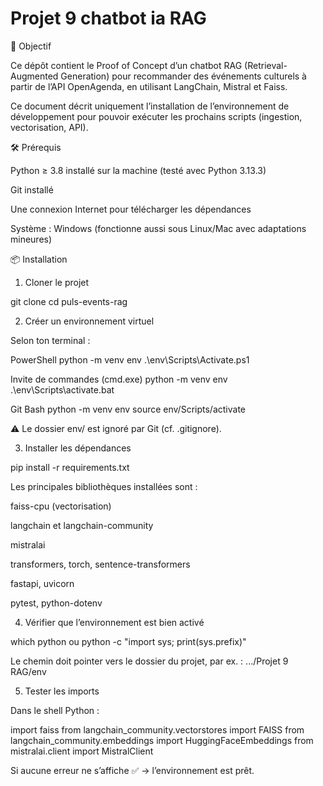 # Projet 9 chatbot ia RAG

🎯 Objectif

Ce dépôt contient le Proof of Concept d’un chatbot RAG (Retrieval-Augmented Generation) pour recommander des événements culturels à partir de l’API OpenAgenda, en utilisant LangChain, Mistral et Faiss.

Ce document décrit uniquement l’installation de l’environnement de développement pour pouvoir exécuter les prochains scripts (ingestion, vectorisation, API).

🛠️ Prérequis

Python ≥ 3.8 installé sur la machine (testé avec Python 3.13.3)

Git installé

Une connexion Internet pour télécharger les dépendances

Système : Windows (fonctionne aussi sous Linux/Mac avec adaptations mineures)

📦 Installation
1. Cloner le projet

git clone <url-du-repo>
cd puls-events-rag

2. Créer un environnement virtuel

Selon ton terminal :

PowerShell
python -m venv env
.\env\Scripts\Activate.ps1

Invite de commandes (cmd.exe)
python -m venv env
.\env\Scripts\activate.bat

Git Bash
python -m venv env
source env/Scripts/activate

⚠️ Le dossier env/ est ignoré par Git (cf. .gitignore).

3. Installer les dépendances

pip install -r requirements.txt

Les principales bibliothèques installées sont :

faiss-cpu (vectorisation)

langchain et langchain-community

mistralai

transformers, torch, sentence-transformers

fastapi, uvicorn

pytest, python-dotenv

4. Vérifier que l’environnement est bien activé

which python
ou
python -c "import sys; print(sys.prefix)"

Le chemin doit pointer vers le dossier du projet, par ex. :
.../Projet 9 RAG/env

5. Tester les imports

Dans le shell Python :

import faiss
from langchain_community.vectorstores import FAISS
from langchain_community.embeddings import HuggingFaceEmbeddings
from mistralai.client import MistralClient

Si aucune erreur ne s’affiche ✅ → l’environnement est prêt.